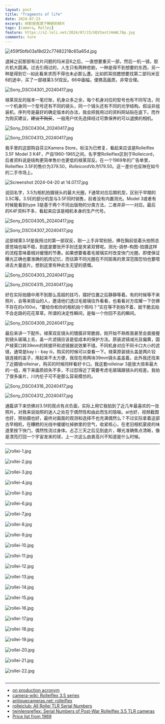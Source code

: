 ```yaml
---
layout: post
title: "fragments of life"
date: 2024-07-23
excerpt: 树影摇曳洒下稀碎的碎片
tags: [camera, Rollei]
feature: https://s2.loli.net/2024/07/23/UQV3astJ4mWL7Ap.jpg
comments: ture
---
```


![459f5bfb03a18d22c77482218c65a65d.jpg](https://s2.loli.net/2024/07/23/UQV3astJ4mWL7Ap.jpg)

退掉之前那部有过片问题的玛米亚6之后，一直想要重买一部，然后一机一镜，胶片机大圆满。过去引用过的，人生只有两种悲剧，一种是得不到想要的东西，另一种是得到它--如此看来求而不得也未必那么遭。比如抓耳挠腮想要找第二部玛米亚6的途中，买了一部禄莱3.5f双反。66中画幅，便携高画质，非常合理。

![Sony_DSC04301_20240417.jpg](https://s2.loli.net/2024/04/20/aZuFKRIBDOypxjr.jpg)

禄莱双反的版本一笔烂账，机身众多之余，每个机身对应的型号也有不同写法，同一个机身同一个型号还有不同的镜头，同一个镜头还有不同的光学结构。假设非组装机，序列号是最好的确定版本的办法，我会把我用过的资料网站贴在底下。而作为购买建议，~~建议不购买~~，一般用户优先选择经过可靠保养的可以退换的相机。

![Sony_DSC04304_20240417.jpg](https://s2.loli.net/2024/04/20/MJWei68jodXVUlL.jpg)

![Sony_DSC04313_20240417.jpg](https://s2.loli.net/2024/04/20/XPWZ6osSqNeOHdL.jpg)

我手里的这部购自芬兰Kamera Store，标注为已修复，看起来应该是Rolleiflex 3.5F Model 3 K4F，产自1960-1965之间。名字里Rolleiflex区别于Rolleicord，后者资料说是结构更简单售价也更低的禄莱双反。在一个1969年的广告单里，Rolleiflex 3.5F的售价为$379.50，Rolleicord Vb为$179.50。这一差价也反映在如今的二手市场上。

![Screenshot 2024-04-20 at 14.07.17.jpg](https://s2.loli.net/2024/04/20/WIwZedqn2JTR5rQ.jpg)

说回名字，3.5为相机拍摄镜头的最大光圈，F通常对应后期机型，区别于早期的3.5C等。3.5E的部分机型与3.5F同时销售，前者没有内置测光。Model 3或者有时候能看到type 3是基于两个不同出版物的分类方法，二者并非一一对应。最后的K4F资料不多，看起来应该是相机本身的生产代号。

![Sony_DSC04305_20240417.jpg](https://s2.loli.net/2024/04/20/ayYHvJjEUFrK6wl.jpg)

![Sony_DSC04307_20240417.jpg](https://s2.loli.net/2024/04/20/GIlFdy3s4T6zAaU.jpg)

这部禄莱3.5f是我用过的第一部双反，刚一上手非常别扭，捧在胸前低着头拍照总感觉端也端不稳，到底是要张开手肘还是夹紧双臂呢。测光-调参-构图-拍摄这样的流程意味着相对缓慢的节奏。如果想要看着毛玻璃实时改变快门光圈，即使保证曝光正确也要准确的肌肉记忆，而估算不同光圈在不同距离的景深范围恐怕也要喂进去大量底片。想到这里有种此生无望的感慨。

![Sony_DSC04303_20240417.jpg](https://s2.loli.net/2024/04/20/sIOuQKfCdmF91ZH.jpg)

![Sony_DSC04315_20240417.jpg](https://s2.loli.net/2024/04/20/bHieMAEjNwIuyda.jpg)

好在实际拍摄中用不到那么高超的技巧，摆好位置之后静静等着。有的时候等不来照片，会等来搭讪的人，邀请他们透过毛玻璃往外看看，也看看对方炫耀一下仿佛不存在的x100vi，“要给你和你的相机拍个照吗？”实在等不到拍不着，就干脆去拍不会走路的花花草草。所谓的决定性瞬间，是每一个你回不去的瞬间。

![Sony_DSC04309_20240417.jpg](https://s2.loli.net/2024/04/20/XNn9gfSC6uRYGcP.jpg)

最后来讲一下配件。禄莱双反镜头的镀膜非常脆弱，刚开始不熟练我甚至会直接握到镜头玻璃上去，盖一片滤镜应该是低成本的保护方法。原装滤镜减光且偏黄，国产禄莱口转39mm的转接环和滤镜据说效果不错。不同机身对应不同卡口大小的滤镜，通常是bay i - bay iii，购买的时候可以查看一下。禄莱原装镜头盖是两片铰链连接的盖子，用起来不太方便，我现在用两块39mm镜头盖盖着。此外我还找来了近摄镜rolleinar，购买的时候同样看好卡口。我这套rolleinar 3是放大倍率最大的一组，用下来画质损失不多，不过怼得近了需要考虑毛玻璃跟镜头的视差。我拍了很多废片，川内伦子可不是那么容易模仿的。

![Sony_DSC04318_20240417.jpg](https://s2.loli.net/2024/04/20/kCegl6BVzi4HWNT.jpg)

![Sony_DSC04312_20240417.jpg](https://s2.loli.net/2024/04/20/PrvNj7tAqgXsp8Q.jpg)

通篇讲下来仿佛对3.5f的观点有点负面，实际上用它我拍到了近几年最喜欢的一张照片。对我来说拍照的迷人之处在于偶然性和由此而生的隐喻。ai也好，视频截图也好，预拍摄也好，最终对画面的观测和选择不也充满偶然么？不过实际拿着这部古早相机，在糟糕的光线中缓缓吐掉肺里的空气，收紧核心，在老旧相机蒙皮的味道里按下快门，偶然性流过身体。忐忑三天之后见到底片，曝光准确焦点清晰，像是漂亮打回一个宇宙发来的球，上一次这么由衷高兴不知道是什么时候。

---

![rollei-1.jpg](https://s2.loli.net/2024/04/20/r3Kwpsf5nJoizBk.jpg)
<br>
<br>
![rollei-2.jpg](https://s2.loli.net/2024/04/20/eSFcTbEr9R5fsGa.jpg)
<br>
<br>
![rollei-3.jpg](https://s2.loli.net/2024/04/20/4H6BELdxQIUWuGj.jpg)
<br>
<br>
![rollei-4.jpg](https://s2.loli.net/2024/04/20/U4yMLYaVBFgOhjH.jpg)
<br>
<br>
![rollei-5.jpg](https://s2.loli.net/2024/04/20/4GlAHpxoejROUd6.jpg)
<br>
<br>
![rollei-6.jpg](https://s2.loli.net/2024/04/20/QexofpTAlvdi8EP.jpg)
<br>
<br>
![rollei-7.jpg](https://s2.loli.net/2024/04/20/JUTKGhW2eyHtPME.jpg)
<br>
<br>
![rollei-8.jpg](https://s2.loli.net/2024/04/20/EPSoy1NbfsVrKBH.jpg)
<br>
<br>
![rollei-9.jpg](https://s2.loli.net/2024/04/20/3xol5hdVAFuCMmv.jpg)
<br>
<br>
![rollei-10.jpg](https://s2.loli.net/2024/04/20/lOYqxZdkywJscAE.jpg)
<br>
<br>
![rollei-11.jpg](https://s2.loli.net/2024/04/20/Dvy7L39uo1mX8eV.jpg)
<br>
<br>
![rollei-12.jpg](https://s2.loli.net/2024/04/20/w8xl4BLzYQameAg.jpg)
<br>
<br>
![rollei-13.jpg](https://s2.loli.net/2024/04/20/bcK8m9Z5wExRYOP.jpg)
<br>
<br>
![rollei-14.jpg](https://s2.loli.net/2024/04/20/7BywKnfCvaNil3p.jpg)
<br>
<br>
![rollei-15.jpg](https://s2.loli.net/2024/04/20/AdGpbM1uDcCVBjF.jpg)
<br>
<br>
![rollei-16.jpg](https://s2.loli.net/2024/04/20/Wy4nlx19CoZM5hB.jpg)
<br>
<br>
![rollei-17.jpg](https://s2.loli.net/2024/04/20/e1tNjJpABUDQgCO.jpg)
<br>
<br>
![rollei-18.jpg](https://s2.loli.net/2024/04/20/2pJWqvQKBLZD1jg.jpg)
<br>
<br>
![rollei-19.jpg](https://s2.loli.net/2024/04/20/aLFNYcB1j28ygt5.jpg)
<br>
<br>
![rollei-20.jpg](https://s2.loli.net/2024/04/20/5TqL4Q3FXmUacOR.jpg)
<br>
<br>
![rollei-21.jpg](https://s2.loli.net/2024/04/20/xRje8ZctaKwTVbG.jpg)
<br>
<br>
![rollei-22.jpg](https://s2.loli.net/2024/04/20/8B4Fl1yUuVfwaTZ.jpg)
<br>
<br>






---


- [on production acronym](http://www.massimoscottinelweb.com/Immagini%20ridotte%20per%20SITO%20web/ROLLEI/Schede%20in%20pdf/ROLLEI%20-%20Rolleiflex%203,5%20F%202803700%20-%20English.pdf)
- [camera-wiki: Rolleiflex 3.5 series](http://camera-wiki.org/wiki/Rolleiflex_3.5_series)
- [antiquecameras.net: rolleiflex](https://antiquecameras.net/rolleiflex.html)
- [rolleiclub: All Rollei TLR Serial Numbers](http://www.rolleiclub.com/cameras/tlr/info/serial_numbers.shtml)
- [twinlensreflex: Serial Numbers of Post-War Rolleiflex 3.5 TLR cameras](https://twinlensreflex.eu/sn75.php)
- [Price list from 1969](https://www.pacificrimcamera.com/rl/00081/00081.pdf)
